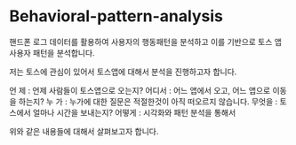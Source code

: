 # Behavioral-pattern-analysis
핸드폰 로그 데이터를 활용하여 사용자의 행동패턴을 분석하고 이를 기반으로 토스 앱 사용자 패턴을 분석합니다. 


저는 토스에 관심이 있어서 토스앱에 대해서 분석을 진행하고자 합니다. 


언  제 : 언제 사람들이 토스앱으로 오는지? 
어디서 : 어느 앱에서 오고, 어느 앱으로 이동을 하는지?
누  가 : 누가에 대한 질문은 적절한것이 아직 떠오르지 않습니다. 
무엇을 : 토스에서 얼마나 시간을 보내는지? 
어떻게 : 시각화와 패턴 분석을 통해서 

위와 같은 내용들에 대해서 살펴보고자 합니다. 
